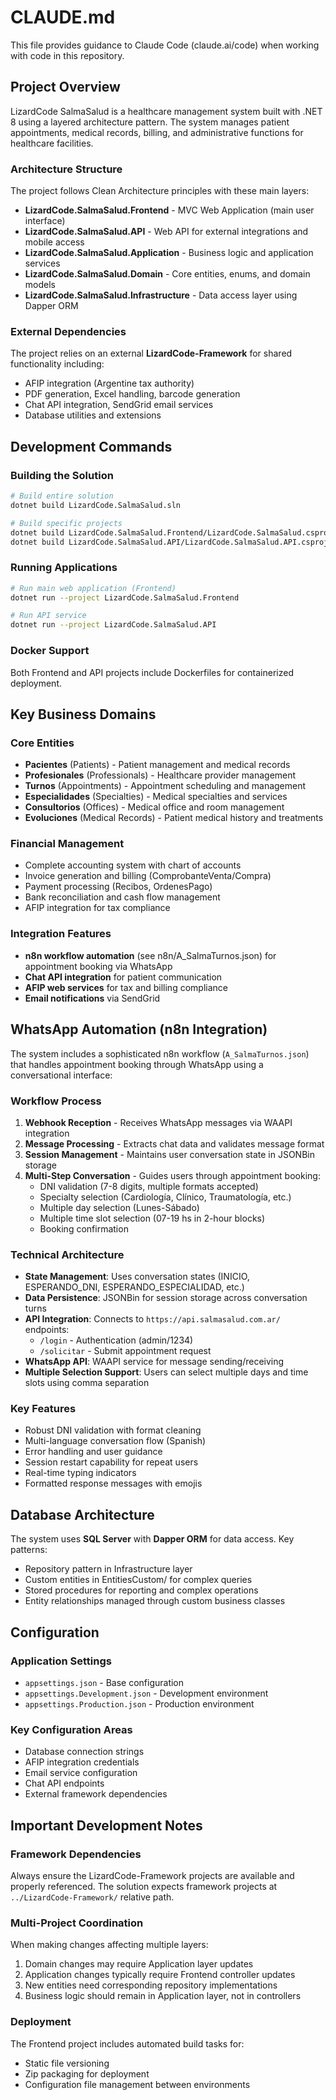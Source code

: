 # CLAUDE.md

This file provides guidance to Claude Code (claude.ai/code) when working with code in this repository.

## Project Overview

LizardCode SalmaSalud is a healthcare management system built with .NET 8 using a layered architecture pattern. The system manages patient appointments, medical records, billing, and administrative functions for healthcare facilities.

### Architecture Structure

The project follows Clean Architecture principles with these main layers:

- **LizardCode.SalmaSalud.Frontend** - MVC Web Application (main user interface)
- **LizardCode.SalmaSalud.API** - Web API for external integrations and mobile access
- **LizardCode.SalmaSalud.Application** - Business logic and application services
- **LizardCode.SalmaSalud.Domain** - Core entities, enums, and domain models
- **LizardCode.SalmaSalud.Infrastructure** - Data access layer using Dapper ORM

### External Dependencies

The project relies on an external **LizardCode-Framework** for shared functionality including:
- AFIP integration (Argentine tax authority)
- PDF generation, Excel handling, barcode generation
- Chat API integration, SendGrid email services
- Database utilities and extensions

## Development Commands

### Building the Solution
```bash
# Build entire solution
dotnet build LizardCode.SalmaSalud.sln

# Build specific projects
dotnet build LizardCode.SalmaSalud.Frontend/LizardCode.SalmaSalud.csproj
dotnet build LizardCode.SalmaSalud.API/LizardCode.SalmaSalud.API.csproj
```

### Running Applications
```bash
# Run main web application (Frontend)
dotnet run --project LizardCode.SalmaSalud.Frontend

# Run API service
dotnet run --project LizardCode.SalmaSalud.API
```

### Docker Support
Both Frontend and API projects include Dockerfiles for containerized deployment.

## Key Business Domains

### Core Entities
- **Pacientes** (Patients) - Patient management and medical records
- **Profesionales** (Professionals) - Healthcare provider management  
- **Turnos** (Appointments) - Appointment scheduling and management
- **Especialidades** (Specialties) - Medical specialties and services
- **Consultorios** (Offices) - Medical office and room management
- **Evoluciones** (Medical Records) - Patient medical history and treatments

### Financial Management
- Complete accounting system with chart of accounts
- Invoice generation and billing (ComprobanteVenta/Compra)
- Payment processing (Recibos, OrdenesPago)
- Bank reconciliation and cash flow management
- AFIP integration for tax compliance

### Integration Features
- **n8n workflow automation** (see n8n/A_SalmaTurnos.json) for appointment booking via WhatsApp
- **Chat API integration** for patient communication
- **AFIP web services** for tax and billing compliance
- **Email notifications** via SendGrid

## WhatsApp Automation (n8n Integration)

The system includes a sophisticated n8n workflow (`A_SalmaTurnos.json`) that handles appointment booking through WhatsApp using a conversational interface:

### Workflow Process
1. **Webhook Reception** - Receives WhatsApp messages via WAAPI integration
2. **Message Processing** - Extracts chat data and validates message format
3. **Session Management** - Maintains user conversation state in JSONBin storage
4. **Multi-Step Conversation** - Guides users through appointment booking:
   - DNI validation (7-8 digits, multiple formats accepted)
   - Specialty selection (Cardiología, Clínico, Traumatología, etc.)
   - Multiple day selection (Lunes-Sábado)
   - Multiple time slot selection (07-19 hs in 2-hour blocks)
   - Booking confirmation

### Technical Architecture
- **State Management**: Uses conversation states (INICIO, ESPERANDO_DNI, ESPERANDO_ESPECIALIDAD, etc.)
- **Data Persistence**: JSONBin for session storage across conversation turns
- **API Integration**: Connects to `https://api.salmasalud.com.ar/` endpoints:
  - `/login` - Authentication (admin/1234)
  - `/solicitar` - Submit appointment request
- **WhatsApp API**: WAAPI service for message sending/receiving
- **Multiple Selection Support**: Users can select multiple days and time slots using comma separation

### Key Features
- Robust DNI validation with format cleaning
- Multi-language conversation flow (Spanish)
- Error handling and user guidance
- Session restart capability for repeat users
- Real-time typing indicators
- Formatted response messages with emojis

## Database Architecture

The system uses **SQL Server** with **Dapper ORM** for data access. Key patterns:
- Repository pattern in Infrastructure layer
- Custom entities in EntitiesCustom/ for complex queries
- Stored procedures for reporting and complex operations
- Entity relationships managed through custom business classes

## Configuration

### Application Settings
- `appsettings.json` - Base configuration
- `appsettings.Development.json` - Development environment
- `appsettings.Production.json` - Production environment

### Key Configuration Areas
- Database connection strings
- AFIP integration credentials  
- Email service configuration
- Chat API endpoints
- External framework dependencies

## Important Development Notes

### Framework Dependencies
Always ensure the LizardCode-Framework projects are available and properly referenced. The solution expects framework projects at `../LizardCode-Framework/` relative path.

### Multi-Project Coordination
When making changes affecting multiple layers:
1. Domain changes may require Application layer updates
2. Application changes typically require Frontend controller updates
3. New entities need corresponding repository implementations
4. Business logic should remain in Application layer, not in controllers

### Deployment
The Frontend project includes automated build tasks for:
- Static file versioning
- Zip packaging for deployment
- Configuration file management between environments